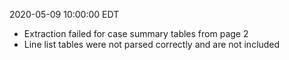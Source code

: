 2020-05-09 10:00:00 EDT


- Extraction failed for case summary tables from page 2
- Line list tables were not parsed correctly and are not included

